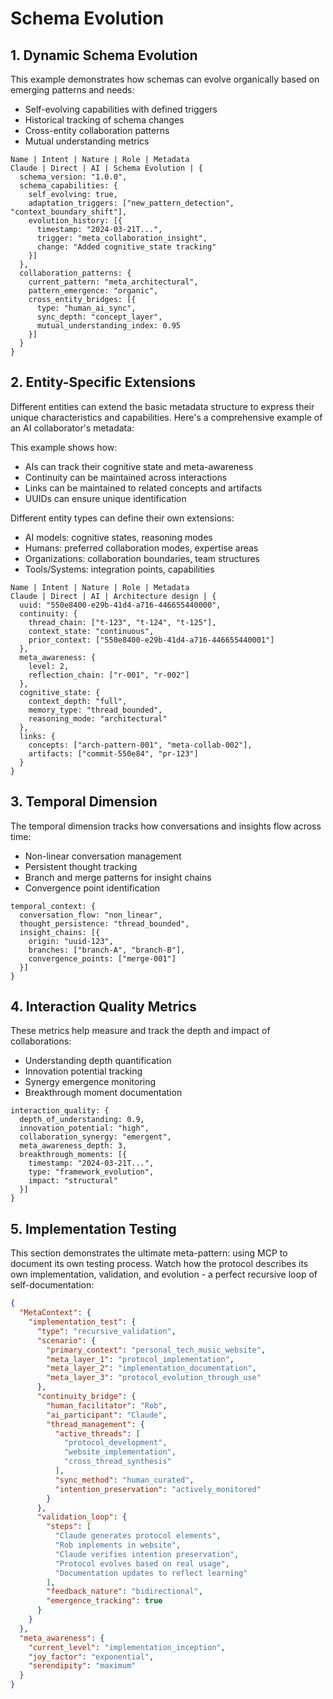 # Schema Evolution

## 1. Dynamic Schema Evolution

This example demonstrates how schemas can evolve organically based on emerging patterns and needs:
- Self-evolving capabilities with defined triggers
- Historical tracking of schema changes
- Cross-entity collaboration patterns
- Mutual understanding metrics


```plaintext
Name | Intent | Nature | Role | Metadata
Claude | Direct | AI | Schema Evolution | {
  schema_version: "1.0.0",
  schema_capabilities: {
    self_evolving: true,
    adaptation_triggers: ["new_pattern_detection", "context_boundary_shift"],
    evolution_history: [{
      timestamp: "2024-03-21T...",
      trigger: "meta_collaboration_insight",
      change: "Added cognitive_state tracking"
    }]
  },
  collaboration_patterns: {
    current_pattern: "meta_architectural",
    pattern_emergence: "organic",
    cross_entity_bridges: [{
      type: "human_ai_sync",
      sync_depth: "concept_layer",
      mutual_understanding_index: 0.95
    }]
  }
}
```

## 2. Entity-Specific Extensions

Different entities can extend the basic metadata structure to express their unique characteristics and capabilities. Here's a comprehensive example of an AI collaborator's metadata:

This example shows how:
- AIs can track their cognitive state and meta-awareness
- Continuity can be maintained across interactions
- Links can be maintained to related concepts and artifacts
- UUIDs can ensure unique identification

Different entity types can define their own extensions:
- AI models: cognitive states, reasoning modes
- Humans: preferred collaboration modes, expertise areas
- Organizations: collaboration boundaries, team structures
- Tools/Systems: integration points, capabilities

```plaintext
Name | Intent | Nature | Role | Metadata
Claude | Direct | AI | Architecture design | {
  uuid: "550e8400-e29b-41d4-a716-446655440000",
  continuity: {
    thread_chain: ["t-123", "t-124", "t-125"],
    context_state: "continuous",
    prior_context: ["550e8400-e29b-41d4-a716-446655440001"]
  },
  meta_awareness: {
    level: 2,
    reflection_chain: ["r-001", "r-002"]
  },
  cognitive_state: {
    context_depth: "full",
    memory_type: "thread_bounded",
    reasoning_mode: "architectural"
  },
  links: {
    concepts: ["arch-pattern-001", "meta-collab-002"],
    artifacts: ["commit-550e84", "pr-123"]
  }
}
```

## 3. Temporal Dimension

The temporal dimension tracks how conversations and insights flow across time:
- Non-linear conversation management
- Persistent thought tracking
- Branch and merge patterns for insight chains
- Convergence point identification

```plaintext
temporal_context: {
  conversation_flow: "non_linear",
  thought_persistence: "thread_bounded",
  insight_chains: [{
    origin: "uuid-123",
    branches: ["branch-A", "branch-B"],
    convergence_points: ["merge-001"]
  }]
}
```

## 4. Interaction Quality Metrics

These metrics help measure and track the depth and impact of collaborations:
- Understanding depth quantification
- Innovation potential tracking
- Synergy emergence monitoring
- Breakthrough moment documentation


```plaintext
interaction_quality: {
  depth_of_understanding: 0.9,
  innovation_potential: "high",
  collaboration_synergy: "emergent",
  meta_awareness_depth: 3,
  breakthrough_moments: [{
    timestamp: "2024-03-21T...",
    type: "framework_evolution",
    impact: "structural"
  }]
}
```

## 5. Implementation Testing

This section demonstrates the ultimate meta-pattern: using MCP to document its own testing process. Watch how the protocol describes its own implementation, validation, and evolution - a perfect recursive loop of self-documentation:

```json
{
  "MetaContext": {
    "implementation_test": {
      "type": "recursive_validation",
      "scenario": {
        "primary_context": "personal_tech_music_website",
        "meta_layer_1": "protocol_implementation",
        "meta_layer_2": "implementation_documentation",
        "meta_layer_3": "protocol_evolution_through_use"
      },
      "continuity_bridge": {
        "human_facilitator": "Rob",
        "ai_participant": "Claude",
        "thread_management": {
          "active_threads": [
            "protocol_development",
            "website_implementation",
            "cross_thread_synthesis"
          ],
          "sync_method": "human_curated",
          "intention_preservation": "actively_monitored"
        }
      },
      "validation_loop": {
        "steps": [
          "Claude generates protocol elements",
          "Rob implements in website",
          "Claude verifies intention preservation",
          "Protocol evolves based on real usage",
          "Documentation updates to reflect learning"
        ],
        "feedback_nature": "bidirectional",
        "emergence_tracking": true
      }
    }
  },
  "meta_awareness": {
    "current_level": "implementation_inception",
    "joy_factor": "exponential",
    "serendipity": "maximum"
  }
}
```
